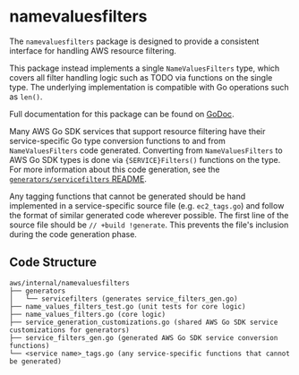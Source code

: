 # namevaluesfilters

The `namevaluesfilters` package is designed to provide a consistent interface for handling AWS resource filtering.

This package instead implements a single `NameValuesFilters` type, which covers all filter handling logic such as TODO via functions on the single type. The underlying implementation is compatible with Go operations such as `len()`.

Full documentation for this package can be found on [GoDoc](https://godoc.org/github.com/terraform-providers/terraform-provider-aws/aws/internal/namevaluesfilters).

Many AWS Go SDK services that support resource filtering have their service-specific Go type conversion functions to and from `NameValuesFilters` code generated. Converting from `NameValuesFilters` to AWS Go SDK types is done via `{SERVICE}Filters()` functions on the type. For more information about this code generation, see the [`generators/servicefilters` README](generators/servicefilters/README.md).

Any tagging functions that cannot be generated should be hand implemented in a service-specific source file (e.g. `ec2_tags.go`) and follow the format of similar generated code wherever possible. The first line of the source file should be `// +build !generate`. This prevents the file's inclusion during the code generation phase.

## Code Structure

```text
aws/internal/namevaluesfilters
├── generators
│   └── servicefilters (generates service_filters_gen.go)
├── name_values_filters_test.go (unit tests for core logic)
├── name_values_filters.go (core logic)
├── service_generation_customizations.go (shared AWS Go SDK service customizations for generators)
├── service_filters_gen.go (generated AWS Go SDK service conversion functions)
└── <service name>_tags.go (any service-specific functions that cannot be generated)
```
